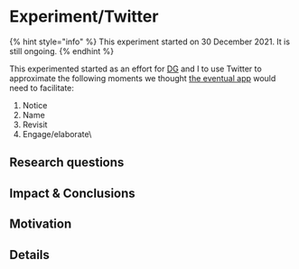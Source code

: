 # Experiment/Twitter



{% hint style="info" %}
This experiment started on 30 December 2021. It is still ongoing.
{% endhint %}

This experimented started as an effort for [DG](https://www.davidgoligorsky.com/index.html) and I to use Twitter to approximate the following moments we thought [the eventual app](app.md) would need to facilitate:

1. Notice
2. Name
3. Revisit
4. Engage/elaborate\


## Research questions&#x20;

## Impact & Conclusions

## Motivation&#x20;

## Details


